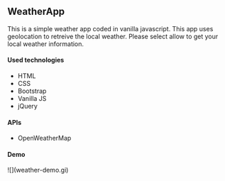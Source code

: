 <h2>WeatherApp</h2>

<p>This is a simple weather app coded in vanilla javascript. This app uses geolocation to retreive the local weather. Please select allow to get your local weather information.</p>

<h4>Used technologies</h4>
<ul>
  <li>HTML</li>
  <li>CSS</li>
  <li>Bootstrap</li>
  <li>Vanilla JS</li>
  <li>jQuery</li>
</ul>

<h4>APIs</h4>
<ul>
  <li>OpenWeatherMap </li>
</ul>

<h4>Demo</h4>
 ![](weather-demo.gi)


